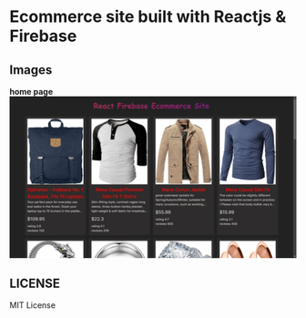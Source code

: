 # Ecommerce site built with Reactjs & Firebase

## Images

**home page**
![alt](images/home-page.png)

## LICENSE

MIT License
